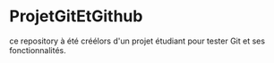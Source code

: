 # ProjetGitEtGithub

ce repository à été créélors d'un projet étudiant pour tester Git et ses fonctionnalités.
